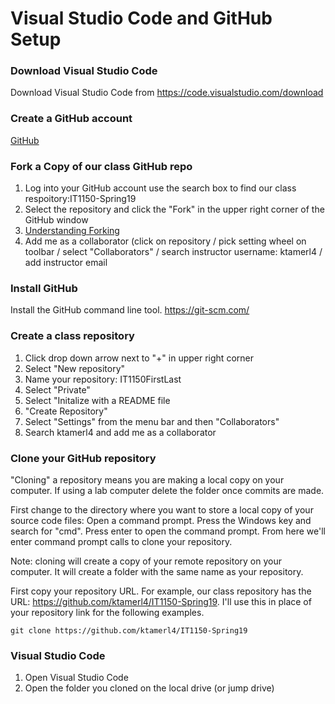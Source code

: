 # Visual Studio Code and GitHub Setup


### Download Visual Studio Code
Download Visual Studio Code from https://code.visualstudio.com/download

### Create a GitHub account
[GitHub](https://github.com/)

### Fork a Copy of our class GitHub repo
1. Log into your GitHub account use the search box to find our class respoitory:IT1150-Spring19
2. Select the repository and click the "Fork" in the upper right corner of the GitHub window
3. [Understanding Forking](https://help.github.com/articles/fork-a-repo/)
4. Add me as a collaborator (click on repository / pick setting wheel on toolbar / select "Collaborators" / search instructor username: ktamerl4 / add instructor email

### Install GitHub
Install the GitHub command line tool. https://git-scm.com/

### Create a class repository
1. Click drop down arrow next to "+" in upper right corner
2. Select "New repository"
3. Name your repository: IT1150FirstLast
4. Select "Private"
5. Select "Initalize with a README file
6. "Create Repository"
7. Select "Settings" from the menu bar and then "Collaborators"
8. Search ktamerl4 and add me as a collaborator

### Clone your GitHub repository
"Cloning" a repository means you are making a local copy on your computer.  If using a lab computer delete the folder once commits are made.

First change to the directory where you want to store a local copy of your source code files: Open a command prompt. Press the Windows key and search for "cmd". Press enter to open the command prompt. From here we'll enter command prompt calls to clone your repository.

Note: cloning will create a copy of your remote repository on your computer. It will create a folder with the same name as your repository.

First copy your repository URL. For example, our class repository has the URL: https://github.com/ktamerl4/IT1150-Spring19. I'll use this in place of your repository link for the following examples.

```
git clone https://github.com/ktamerl4/IT1150-Spring19
```
### Visual Studio Code
1. Open Visual Studio Code
2. Open the folder you cloned on the local drive (or jump drive)
